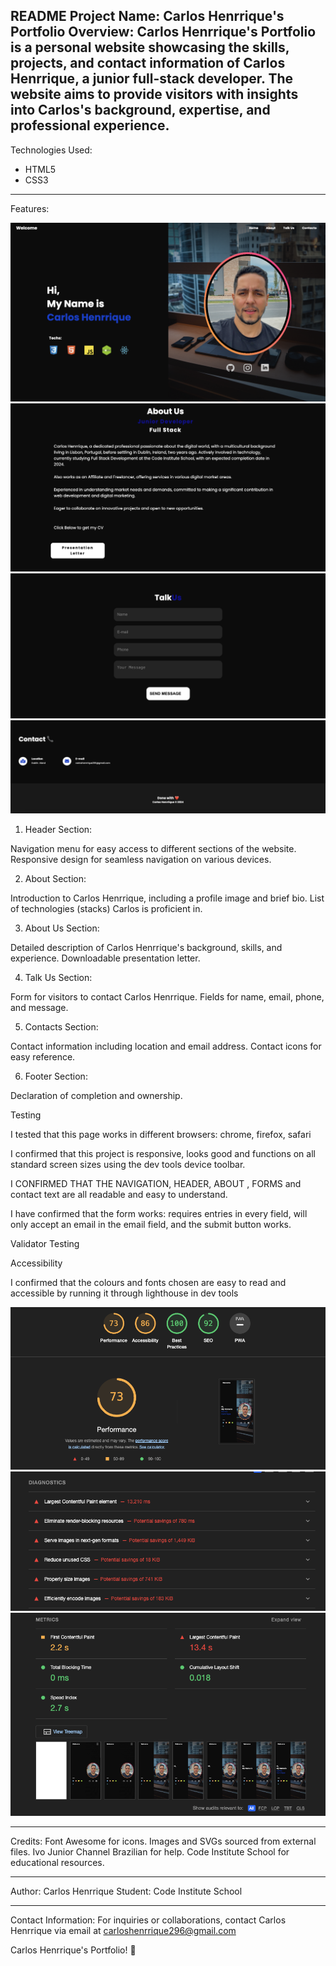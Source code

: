 
README
Project Name: Carlos Henrrique's Portfolio
Overview:
Carlos Henrrique's Portfolio is a personal website showcasing the skills, projects, and contact information of Carlos Henrrique, a junior full-stack developer. The website aims to provide visitors with insights into Carlos's background, expertise, and professional experience.
---------------------------------------------------------------------------------------------------------
Technologies Used:

- HTML5
- CSS3

---------------------------------------------------------------------------------------------------------

Features:

<div class="Screen website">
             <img class="screen-top-website" src="./img/SCREEN TOP WEBSITE.png" alt="screen-top-website">
             <img class="screen-about-website" src="./img/SCREEN ABOUT WEBSITE.png" alt="screen-about-website">
             <img class="screen-forms-website" src="./img/SCREEN FORMS WEBSITE.png" alt="screen-about-website">
             <img class="screen-footer-website" src="./img/SCREEN FOOTER WEBSITE.png" alt="screen-footer-website">
          </div>

1. Header Section:

Navigation menu for easy access to different sections of the website.
Responsive design for seamless navigation on various devices.

2. About Section:

Introduction to Carlos Henrrique, including a profile image and brief bio.
List of technologies (stacks) Carlos is proficient in.

3. About Us Section:

Detailed description of Carlos Henrrique's background, skills, and experience.
Downloadable presentation letter.

4. Talk Us Section:

Form for visitors to contact Carlos Henrrique.
Fields for name, email, phone, and message.

5. Contacts Section:

Contact information including location and email address.
Contact icons for easy reference.

6. Footer Section:

Declaration of completion and ownership.


Testing

I tested that this page works in different browsers: chrome, firefox, safari

I confirmed that this project is responsive, looks good and functions on all standard screen sizes using the dev tools device toolbar.

I CONFIRMED THAT THE NAVIGATION, HEADER, ABOUT , FORMS and contact text are all readable and easy to understand.

I have confirmed that the form works: requires entries in every field, will only accept an email in the email field, and the submit button works.


Validator Testing

Accessibility

I confirmed that the colours and fonts chosen are easy to read and accessible by running it through lighthouse in dev tools

<div class="Screen website">
             <img class="screen-validator-front" src="./img/Screen-Validator-front.png" alt="screen-validator-top">
             <img class="screen-validator-middle" src="./img/Screen-Validator-middle.png" alt="screen-validator-middle">
             <img class="screen-validator-last" src="./img/Screen-Validator-last.png" alt="screen-validator-last">
          </div>

---------------------------------------------------------------------------------------------------------

Credits:
Font Awesome for icons.
Images and SVGs sourced from external files.
Ivo Junior Channel Brazilian for help.
Code Institute School for educational resources.


---------------------------------------------------------------------------------------------------------

Author:
Carlos Henrrique
Student: Code Institute School

---------------------------------------------------------------------------------------------------------

Contact Information:
For inquiries or collaborations, 
contact Carlos Henrrique via email at carloshenrrique296@gmail.com

Carlos Henrrique's Portfolio! 🚀